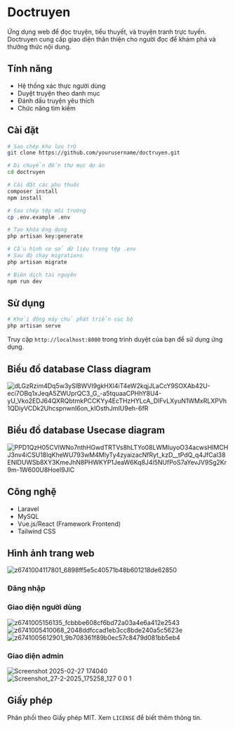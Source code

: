 # Doctruyen

Ứng dụng web để đọc truyện, tiểu thuyết, và truyện tranh trực tuyến. Doctruyen cung cấp giao diện thân thiện cho người đọc để khám phá và thưởng thức nội dung.

## Tính năng

- Hệ thống xác thực người dùng
- Duyệt truyện theo danh mục
- Đánh dấu truyện yêu thích
- Chức năng tìm kiếm

## Cài đặt

```bash
# Sao chép kho lưu trữ
git clone https://github.com/yourusername/doctruyen.git

# Di chuyển đến thư mục dự án
cd doctruyen

# Cài đặt các phụ thuộc
composer install
npm install

# Sao chép tệp môi trường
cp .env.example .env

# Tạo khóa ứng dụng
php artisan key:generate

# Cấu hình cơ sở dữ liệu trong tệp .env
# Sau đó chạy migrations
php artisan migrate

# Biên dịch tài nguyên
npm run dev
```

## Sử dụng

```bash
# Khởi động máy chủ phát triển cục bộ
php artisan serve
```

Truy cập `http://localhost:8000` trong trình duyệt của bạn để sử dụng ứng dụng.

## Biểu đồ database Class diagram
![dLGzRzim4Dq5w3ySlBWVI9gkHXl4iT4eW2kqjJLaCcY9SOXAb42U-eci7OBq1xJeqA5ZWUprQC3_G_-a5tquaaCPHhY8U4-yU_Vko2EDJ64QXRQbtmkPCCKYy4EcTHzHYLcA_DIFvLXyuN1WMxRLXPVh1QDiyVCDk2UhcspnwnI6on_kIOsthJmIU9eh-6fR](https://github.com/user-attachments/assets/5dedd3aa-8e9c-4fbf-a240-1dd7af39fd71)

## Biểu đồ database Usecase diagram
![PPD1QzH05CVlWNo7nthHGwdTRTVs8hLTYo08LWMluyoO34acwsHIMCHJ3nv4iCSU18lqKheWU793wM4MlyTy4zyaizacNfRyt_kzD__tPdQ_q4JfCal38ENlDUWSb8XY3KmeJhN8PHWKYP1JeaW6Kq8J4l5NUfPoS7aYevJV9Sg2Kr9m-1W600U8Hoel9JlC](https://github.com/user-attachments/assets/3c51dc24-ed10-4610-8fa5-980dea306195)

## Công nghệ

- Laravel
- MySQL
- Vue.js/React (Framework Frontend)
- Tailwind CSS

## Hình ảnh trang web
![z6741004117801_6898ff5e5c40571b48b601218de62850](https://github.com/user-attachments/assets/18567df9-7374-4b5a-90f6-417a8b2c60f9)
### Đăng nhập 
### Giao diện người dùng
![z6741005156135_fcbbbe608cf6bd72a03a4e6a412e2543](https://github.com/user-attachments/assets/9442682c-dd46-47bc-a0a5-f5cf6d46f221)
![z6741005410068_2048ddfccad1eb3cc8bde240a5c5623e](https://github.com/user-attachments/assets/34de1574-55e3-450f-9ffe-3faefe62f179)
![z6741005612901_9b708361f89b0ec57c8479d081bb5eb4](https://github.com/user-attachments/assets/3bdcef13-8f93-499a-beba-86800f48a40d)
### Giao diện admin
![Screenshot 2025-02-27 174040](https://github.com/user-attachments/assets/2948ba40-4249-47ca-b2f4-d6c945ac1b1f)
![Screenshot_27-2-2025_175258_127 0 0 1](https://github.com/user-attachments/assets/9c007704-fd32-4422-b17a-37c170fdd5d9)



### 

## Giấy phép

Phân phối theo Giấy phép MIT. Xem `LICENSE` để biết thêm thông tin.

